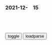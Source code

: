 ### 2021-12-　15

```tip
```

<table id="tbc" style="white-space:pre-wrap">
</table>
<button onclick="toggleb()">toggle</button>
<button onclick="loadparse()">loadparse</button>
<br>
<!-- 🌸<br>🍅-　-🍑<hr>🍀 -->
<pre>
<textarea rows="30" cols="100" style="display: none" id="tar">

<font size="2"><b>
一部让人看了哭笑不得的动画，主人变成丧尸，狗狗仍对他不离不弃,动漫,欧美动漫,好看视频</b></font><br>
https://haokan.baidu.com/v?vid=8344802453389607885&sfrom=baidu-feed

<font size="1" style="color:#DCDCDC"><b>2021/12/15 下午10:54:50</b></font><br>

<font size="2"><b>
在美g有一条重罪，如果没有监狱的保护，活不下去《不可宽恕》,影视,犯罪片,好看视频</b></font><br>
https://haokan.baidu.com/v?vid=14679288614054287565&sfrom=baidu-feed

<font size="1" style="color:#DCDCDC"><b>2021/12/15 下午8:51:09</b></font><br>

<font size="2"><b>
台商在新j厂房被当地无预警拆除？g台办：多次沟通未果</b></font><br>
https://mbd.baidu.com/newspage/data/landingsuper?context=%7B%22nid%22%3A%22news_9512186949476480170%22%7D&n_type=-1&p_from=-1

<font size="1" style="color:#DCDCDC"><b>2021/12/15 下午8:46:28</b></font><br>

<font size="2"><b>
资治通鉴：为什么l导有些好想法得不到落实，甚至好心变坏事？</b></font><br>
https://mbd.baidu.com/newspage/data/landingsuper?context=%7B%22nid%22%3A%22news_9458546449978037435%22%7D&n_type=-1&p_from=-1

李光耀：z度不是因为好才可行，而是因为可行才好。

王莽篡h时候那种全国上下一致的舆论声浪，极容易让王莽一种错觉，觉得上下都是一条心，都是跟着王莽在干。

实际上呢？狗屁！

对于王莽来说，他想的是造福天下，而中层、基层想的却是捞钱、培植势力。

<font size="1" style="color:#DCDCDC"><b>2021/12/15 下午5:14:26</b></font><br>

<font size="2"><b>
【软件官网】MusicTools - 全网无损音乐免费下载工具</b></font><br>
https://www.yijingying.com/musictools

MusicTools v1.9.5.13

<font size="1" style="color:#DCDCDC"><b>2021/12/15 下午5:04:41</b></font><br>

<font size="2"><b>
为何清朝缺乏创新和接受新事物的能力？论经济重心南移的巨大危害</b></font><br>
https://mbd.baidu.com/newspage/data/landingsuper?context=%7B%22nid%22%3A%22news_9667921523039512259%22%7D&n_type=-1&p_from=-1

<font size="1" style="color:#DCDCDC"><b>2021/12/15 下午4:35:34</b></font><br>

<font size="2"><b>
x牙利三连否决欧盟涉g声明，z理霸气回怼：再来一百次也一样</b></font><br>
https://baijiahao.baidu.com/s?id=1701988337138765602&wfr=spider&for=pc

<font size="1" style="color:#DCDCDC"><b>2021/12/15 下午4:29:47</b></font><br>

<font size="2"><b>
欧盟议会出现诡异一幕，为何两次反h提案都被x牙利一票否决？|德国|美国|欧洲_网易订阅</b></font><br>
https://www.163.com/dy/article/GACJTHJ00535T16B.html

<font size="1" style="color:#DCDCDC"><b>2021/12/15 下午4:28:25</b></font><br>

<font size="2"><b>
x牙利在zg发行10亿元绿色主q熊猫债</b></font><br>
https://baijiahao.baidu.com/s?id=1719179804298027790&wfr=spider&for=pc

<font size="1" style="color:#DCDCDC"><b>2021/12/15 下午4:29:13</b></font><br>

<font size="2"><b>
《百年孤独》里6句经典语句，感悟人生，品味它的独特天地_腾讯新闻</b></font><br>
https://new.qq.com/omn/20211211/20211211A05X8Z00.html

多年以后，奥雷连诺上校站在行刑队面前，准会想起父亲带他去参观冰块的那个遥远的下午。

<font size="1" style="color:#DCDCDC"><b>2021/12/15 下午4:06:39</b></font><br>

<font size="2"><b>
[guguru] Dolce Vita ~Goshujin-sama to no Amai Seikatsu~ [guguru ぐぐる] Dolce Vita～ご主人さまとの甘い生活～ - エロコスプレ</b></font><br>
https://ja.hentai-cosplays.com/image/guguru-dolce-vita-goshujin-sama-to-no-amai-seikatsu-guguru--dolce-vita/

https://static2.hentai-cosplays.com/upload/20200311/149/152116/p=700/2.jpg
https://static2.hentai-cosplays.com/upload/20200311/149/152116/p=700/5.jpg

<font size="1" style="color:#DCDCDC"><b>2021/12/15 下午2:27:32</b></font><br>

<font size="2"><b>
SM.MS v2 API Docs</b></font><br>
https://doc.sm.ms/

{
    "success": true,
    "code": "success",
    "message": "Get API token success.",
    "data": {
        "token": "XXXXXXXXXXXXXXXXXXXXXXXXXXXXXXX"
    },
    "RequestId": "8DCED45B-5E9F-43B1-90C6-29D562F250D5"
}

<font size="1" style="color:#DCDCDC"><b>2021/12/15 下午1:37:43</b></font><br>

<font size="2"><b>
近七成美g人不信任美gzf能确保疫苗安全_腾讯新闻</b></font><br>
https://new.qq.com/omn/20200922/20200922V0ABGI00.html

<font size="1" style="color:#DCDCDC"><b>2021/12/15 下午1:28:20</b></font><br>

<font size="2"><b>
古惑仔：大B哥带队打东星，靓坤放鸽子少了60人，这下损失惨重！,影视,犯罪片,好看视频</b></font><br>
https://haokan.baidu.com/v?vid=4373186853426449172&sfrom=baidu-feed

m路行驶
我想知道靓坤的结局

d方老师
进立法会当议员了

<font size="1" style="color:#DCDCDC"><b>2021/12/15 上午11:34:02</b></font><br>

<font size="2"><b>
“物理”解决z治分歧，巴西一市长与z敌擂台MMA决斗</b></font><br>
https://mbd.baidu.com/newspage/data/landingsuper?context=%7B%22nid%22%3A%22news_9308971580984312046%22%7D&n_type=-1&p_from=-1

<font size="1" style="color:#DCDCDC"><b>2021/12/15 上午11:05:50</b></font><br>

柴犬，狗笑
https://wx4.sinaimg.cn/mw2000/d8b41602gy1gxcl4j4oefj20qn0qn0v1.jpg

<font size="2"><b>
纪晓岚：不要吃饭看，看一次笑一次的爆笑喜剧，看了十五遍,影视,宫廷片,好看视频</b></font><br>
https://haokan.baidu.com/v?vid=10690711240842204926&sfrom=baidu-feed

我一看到那俊小伙子，我就把什么是都忘了。a龖龖囗

<font size="1" style="color:#DCDCDC"><b>2021/12/15 上午10:09:57</b></font><br>

<font size="2"><b>
马斯克当选《时代》年度人物 被问最崇拜谁？</b></font><br>
https://mbd.baidu.com/newspage/data/landingsuper?context=%7B%22nid%22%3A%22news_9608482044695724501%22%7D&n_type=-1&p_from=-1

他的方下颌透露着不屈不挠。

爱迪生（发明家）、巴纳姆（现代公关之父）、卡内基（企业家）和曼哈顿博士（DC漫画中的超级英雄、科学家）的疯狂混合体。

s水象
希望zg出现这样的科学巨人

h當凌絕頂
即使出现了这类企业的萌芽，你最好上缴，否则

<font size="1" style="color:#DCDCDC"><b>2021/12/15 上午10:02:40</b></font><br>

</textarea>
</pre>
<!-- 🍀<br>🍑-　-🍅<hr>🌸 -->

<script src="https://cdn.jsdelivr.net/npm/jquery@3.5.1/dist/jquery.min.js"></script>

<link rel="stylesheet" href="https://cdn.jsdelivr.net/gh/fancyapps/fancybox@3.5.7/dist/jquery.fancybox.min.css" />
<script src="https://cdn.jsdelivr.net/gh/fancyapps/fancybox@3.5.7/dist/jquery.fancybox.min.js"></script>

<script type="text/javascript">

var __urlRegex = /(\b(https?|ftp|file):\/\/[-A-Z0-9+&@#\/%?=~_|!:,.;]*[-A-Z0-9+&@#\/%=~_|])/ig;
var __imgRegex = /\.(?:jpe?g|gif|png)$/i;

loadparse();

function parseURL($string){

    var exp = __urlRegex;
    return $string.replace(exp,function(match){
            __imgRegex.lastIndex=0;
            if(__imgRegex.test(match)){
                return '<a data-fancybox="gallery" href="' + match.replace("/p=700", "")
                 + '"><img src="' + match.replace("/p=700", "/p=160x200")+'" width="64"></a>';
            }
            else{
                return '<a href="' + match + '" target="_blank">' + match + '</a>';
            }
        }
    );
}

function loadparse() {
  tbc.innerHTML = parseURL(tar.value);
}

function toggleb() {
  var x = document.getElementById("tar");
  if (x.style.display === "none") {
    x.style.display = "";
  } else {
    x.style.display = "none";
  }
}

</script>
